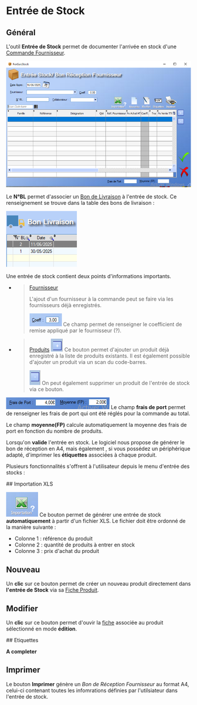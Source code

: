 # Entrée de Stock



## Général



L'outil **Entrée de Stock** permet de documenter l'arrivée en stock d'une [Commande Fournisseur](../cmdFournisseurs/listeCmdFour.md). 



![image-20250617094830227](../img/image-20250617094830227.png)



Le **N°BL** permet d'associer un [Bon de Livraison](../gestion/bdl.md) à l'entrée de stock. Ce renseignement se trouve dans la table des bons de livraison :

![image-20250617095057137](../img/image-20250617095057137.png)



Une entrée de stock contient deux points d'informations importants.

- > [Fournisseur](../fournisseurs/ficheFournisseur.md)
  >
  > L'ajout d'un fournisseur à la commande peut se faire via les fournisseurs déjà enregistrés.
  >
  > ![image-20250617095635803](../img/image-20250617095635803.png) Ce champ permet de renseigner le coefficient de remise appliqué par le fournisseur (?).

- > [Produits](../produits/listeProduits.md)
  > ![image-20250613155016978](../img/image-20250613155016978.png)  Ce bouton permet d'ajouter un produit déjà enregistré à la liste de produits existants. Il est également possible d'ajouter un produit via un scan du code-barres.
  >
  > ![image-20250613155115504](../img/image-20250613155115504.png)  On peut également supprimer un produit de l'entrée de stock via ce bouton.
  >



![image-20250617102024731](../img/image-20250617102024731.png) Le champ **frais de port** permet de renseigner les frais de port qui ont été réglés pour la commande au total.

Le champ **moyenne(FP)** calcule automatiquement la moyenne des frais de port en fonction du nombre de produits. 



Lorsqu'on **valide** l'entrée en stock. Le logiciel nous propose de générer le bon de réception en A4, mais également , si vous possédez un périphérique adapté, d'imprimer les **étiquettes** associées à chaque produit.



Plusieurs fonctionnalités s'offrent à l'utilisateur depuis le menu d'entrée des stocks : 



## Importation XLS

![image-20250617101408668](../img/image-20250617101408668.png) Ce bouton permet de générer une entrée de stock **automatiquement** à partir d'un fichier XLS. Le fichier doit être ordonné de la manière suivante :

- Colonne 1 : référence du produit
- Colonne 2 : quantité de produits à entrer en stock
- Colonne 3 : prix d'achat du produit



## Nouveau

Un **clic** sur ce bouton permet de créer un nouveau produit directement dans **l'entrée de Stock** via sa [Fiche Produit](../produits/ficheProduits.md).



## Modifier



Un **clic** sur ce bouton permet d'ouvir la [fiche](../produits/ficheProduits.md) associée au produit sélectionné  en mode **édition**.



## Etiquettes

**A completer**



## Imprimer

Le bouton **Imprimer** génère un _Bon de Réception Fournisseur_ au format A4, celui-ci contenant toutes les infomrations définies par l'utilsiateur dans l'entrée de stock.















